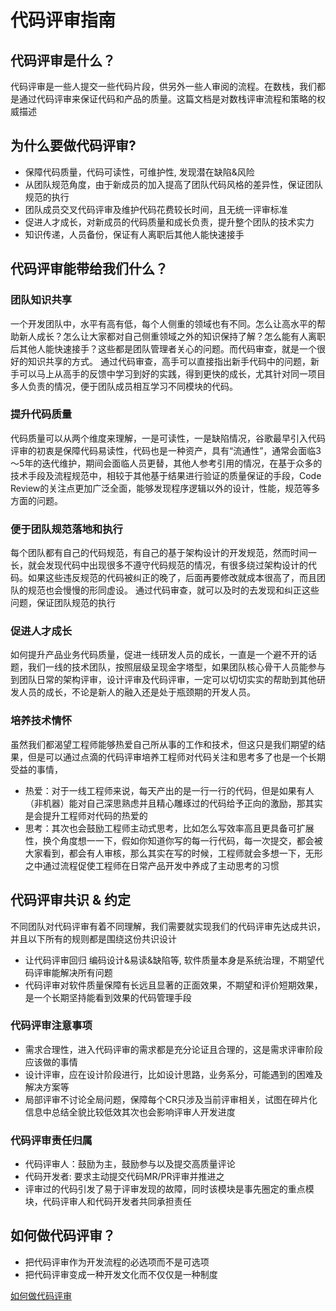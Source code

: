 # 代码评审指南

## 代码评审是什么？

代码评审是一些人提交一些代码片段，供另外一些人审阅的流程。在数栈，我们都是通过代码评审来保证代码和产品的质量。这篇文档是对数栈评审流程和策略的权威描述

## 为什么要做代码评审?

+ 保障代码质量，代码可读性，可维护性, 发现潜在缺陷&风险
+ 从团队规范角度，由于新成员的加入提高了团队代码风格的差异性，保证团队规范的执行
+ 团队成员交叉代码评审及维护代码花费较长时间，且无统一评审标准
+ 促进人才成长，对新成员的代码质量和成长负责，提升整个团队的技术实力
+ 知识传递，人员备份，保证有人离职后其他人能快速接手

## 代码评审能带给我们什么？

### 团队知识共享

  一个开发团队中，水平有高有低，每个人侧重的领域也有不同。怎么让高水平的帮助新人成长？怎么让大家都对自己侧重领域之外的知识保持了解？怎么能有人离职后其他人能快速接手？这些都是团队管理者关心的问题。而代码审查，就是一个很好的知识共享的方式。
通过代码审查，高手可以直接指出新手代码中的问题，新手可以马上从高手的反馈中学习到好的实践，得到更快的成长，尤其针对同一项目多人负责的情况，便于团队成员相互学习不同模块的代码。

### 提升代码质量

   代码质量可以从两个维度来理解，一是可读性，一是缺陷情况，谷歌最早引入代码评审的初衷是保障代码易读性，代码也是一种资产，具有“流通性”，通常会面临3～5年的迭代维护，期间会面临人员更替，其他人参考引用的情况，在基于众多的技术手段及流程规范中，相较于其他基于结果进行验证的质量保证的手段，Code Review的关注点更加广泛全面，能够发现程序逻辑以外的设计，性能，规范等多方面的问题。

### 便于团队规范落地和执行

  每个团队都有自己的代码规范，有自己的基于架构设计的开发规范，然而时间一长，就会发现代码中出现很多不遵守代码规范的情况，有很多绕过架构设计的代码。如果这些违反规范的代码被纠正的晚了，后面再要修改就成本很高了，而且团队的规范也会慢慢的形同虚设。
通过代码审查，就可以及时的去发现和纠正这些问题，保证团队规范的执行

### 促进人才成长

   如何提升产品业务代码质量，促进一线研发人员的成长，一直是一个避不开的话题，我们一线的技术团队，按照层级呈现金字塔型，如果团队核心骨干人员能参与到团队日常的架构评审，设计评审及代码评审，一定可以切切实实的帮助到其他研发人员的成长，不论是新人的融入还是处于瓶颈期的开发人员。

### 培养技术情怀

   虽然我们都渴望工程师能够热爱自己所从事的工作和技术，但这只是我们期望的结果，但是可以通过点滴的代码评审培养工程师对代码关注和思考多了也是一个长期受益的事情，

+ 热爱：对于一线工程师来说，每天产出的是一行一行的代码，但是如果有人（非机器）能对自己深思熟虑并且精心雕琢过的代码给予正向的激励，那其实是会提升工程师对代码的热爱的
+ 思考：其次也会鼓励工程师主动式思考，比如怎么写效率高且更具备可扩展性，换个角度想一一下，假如你知道你写的每一行代码，每一次提交，都会被大家看到，都会有人审核，那么其实在写的时候，工程师就会多想一下，无形之中通过流程促使工程师在日常产品开发中养成了主动思考的习惯

## 代码评审共识 & 约定

   不同团队对代码评审有着不同理解，我们需要就实现我们的代码评审先达成共识，并且以下所有的规则都是围绕这份共识设计

+ 让代码评审回归
编码设计&易读&缺陷等, 软件质量本身是系统治理，不期望代码评审能解决所有问题
+ 代码评审对软件质量保障有长远且显著的正面效果，不期望和评价短期效果，是一个长期坚持能看到效果的代码管理手段

### 代码评审注意事项

+ 需求合理性，进入代码评审的需求都是充分论证且合理的，这是需求评审阶段应该做的事情
+ 设计评审，应在设计阶段进行，比如设计思路，业务系分，可能遇到的困难及解决方案等
+ 局部评审不讨论全局问题，保障每个CR只涉及当前评审相关，试图在碎片化信息中总结全貌比较低效其次也会影响评审人开发进度

### 代码评审责任归属

+ 代码评审人：鼓励为主，鼓励参与以及提交高质量评论
+ 代码开发者: 要求主动提交代码MR/PR评审并推进之
+ 评审过的代码引发了易于评审发现的故障，同时该模块是事先圈定的重点模块，代码评审人和代码开发者共同承担责任

## 如何做代码评审？

+ 把代码评审作为开发流程的必选项而不是可选项
+ 把代码评审变成一种开发文化而不仅仅是一种制度

[如何做代码评审](codeReview/index.md)
